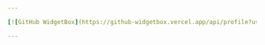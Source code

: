 ```yaml
---

[![GitHub WidgetBox](https://github-widgetbox.vercel.app/api/profile?username=vgxurl&data=followers,repositories,stars&theme=darkmode)](https://github.com/vgxurl)

---
```

